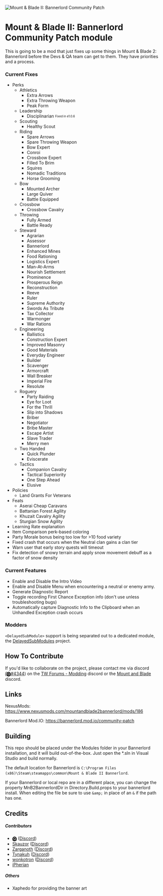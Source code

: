 ![Mount & Blade II: Bannerlord Community Patch](https://staticdelivery.nexusmods.com/mods/3174/images/headers/186_1586119060.png)

# Mount & Blade II: Bannerlord Community Patch module
This is going to be a mod that just fixes up some things in Mount &amp; Blade 2: Bannerlord before the Devs &amp; QA team can get to them. They have priorities and a process.

### Current Fixes

* Perks
  * Athletics
    * Extra Arrows
    * Extra Throwing Weapon
    * Peak Form
  * Leadership
    * Disciplinarian <sub><sup>Fixed in e1.0.6</sup></sub>
  * Scouting
    * Healthy Scout
  * Riding
    * Spare Arrows
    * Spare Throwing Weapon
    * Bow Expert
    * Conroi
    * Crossbow Expert
    * Filled To Brim
    * Squires
    * Nomadic Traditions
    * Horse Grooming
  * Bow
    * Mounted Archer
    * Large Quiver
    * Battle Equipped
  * Crossbow
    * Crossbow Cavalry
  * Throwing
    * Fully Armed
    * Battle Ready
  * Steward
    * Agrarian
    * Assessor
    * Bannerlord
    * Enhanced Mines
    * Food Rationing
    * Logistics Expert
    * Man-At-Arms
    * Nourish Settlement
    * Prominence
    * Prosperous Reign
    * Reconstruction
    * Reeve
    * Ruler
    * Supreme Authority
    * Swords As Tribute
    * Tax Collector
    * Warmonger
    * War Rations
  * Engineering
    * Ballistics
    * Construction Expert
    * Improved Masonry
    * Good Materials
    * Everyday Engineer
    * Builder
    * Scavenger
    * Armorcraft
    * Wall Breaker
    * Imperial Fire
    * Resolute
  * Roguery
    * Party Raiding
    * Eye for Loot
    * For the Thrill
    * Slip into Shadows
    * Briber
    * Negotiator
    * Bribe Master
    * Escape Artist
    * Slave Trader
    * Merry men
  * Two Handed
    * Quick Plunder
    * Eviscerate
  * Tactics
    * Companion Cavalry
    * Tactical Superiority
    * One Step Ahead
    * Elusive
* Policies
  * Land Grants For Veterans
* Feats
  * Aserai Cheap Caravans
  * Battanian Forest Agility
  * Khuzait Cavalry Agility
  * Sturgian Snow Agility
* Learning Rate explanation
* Item Comparison perk-based coloring
* Party Morale bonus being too low for >10 food variety
* Fixed crash that occurs when the Neutral clan gains a clan tier 
* Warn user that early story quests will timeout
* Fix detection of snowy terrain and apply snow movement debuff as a factor of snow density

### Current Features
* Enable and Disable the Intro Video
* Enable and Disable Menu when encountering a neutral or enemy army.
* Generate Diagnostic Report
* Toggle recording First Chance Exception info (don't use unless troubleshooting bugs)
* Automatically capture Diagnostic Info to the Clipboard when an Unhandled Exception crash occurs


### Modders
`<DelayedSubModule>` support is being separated out to a dedicated module, the [DelayedSubModules](https://github.com/Tyler-IN/MnB2-Bannerlord-DelayedSubModules) project.

## How To Contribute

If you'd like to collaborate on the project, please contact me via discord (̑[🅠#4344](https://discordapp.com/users/475636674076868618)) on the [TW Forums - Modding](https://discord.gg/5fBVT8j) discord or the [Mount and Blade](https://discordapp.com/invite/mountandblade) discord.

## Links

NexusMods: https://www.nexusmods.com/mountandblade2bannerlord/mods/186

Bannerlord Mod.IO: https://bannerlord.mod.io/community-patch

## Building

This repo should be placed under the Modules folder in your Bannerlord installation, and it will build out-of-the-box. Just open the \*.sln in Visual Studio and build normally.

The default location for Bannerlord is `C:\Program Files (x86)\Steam\steamapps\common\Mount & Blade II Bannerlord`.

If your Bannerlord or local repo are in a different place, you can change the property MnB2BannerlordDir in Directory.Build.props to your bannerlord install. When editing the file be sure to use `&amp;` in place of an `&` if the path has one.

## Credits
##### Contributors
* [🅠](https://www.nexusmods.com/users/958353) ([Discord](https://discordapp.com/users/475636674076868618))
* [Skauzor](https://www.nexusmods.com/users/3289432) ([Discord](https://discordapp.com/users/123778041934643203))
* [Zarganoth](https://www.nexusmods.com/users/6940484) ([Discord](https://discordapp.com/users/298985985843396618))
* [Tynakuh](https://www.nexusmods.com/users/51824126) ([Discord](https://discordapp.com/users/178209384852094976))
* [wonkotron](https://www.nexusmods.com/users/87193583) ([Discord](https://discordapp.com/users/171467525660344320))
* [iPherian](https://www.nexusmods.com/users/86335488)

##### Others
* Xaphedo for providing the banner art
